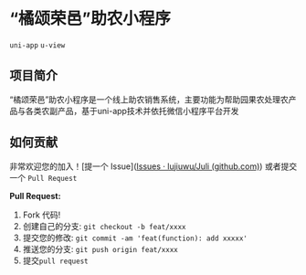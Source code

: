 # **“橘颂荣邑”助农小程序**
`uni-app`  `u-view`

## 项目简介
“橘颂荣邑”助农小程序是一个线上助农销售系统，主要功能为帮助园果农处理农产品与各类农副产品，基于uni-app技术并依托微信小程序平台开发


## 如何贡献

非常欢迎您的加入！[提一个 Issue]([Issues · lujiuwu/Juli (github.com)](https://github.com/lujiuwu/Juli/issues)) 或者提交一个 `Pull Request`

**Pull Request:**

1. Fork 代码!
2. 创建自己的分支: `git checkout -b feat/xxxx`
3. 提交您的修改: `git commit -am 'feat(function): add xxxxx'`
4. 推送您的分支: `git push origin feat/xxxx`
5. 提交`pull request`
